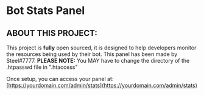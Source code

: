 
# Bot Stats Panel
## <b>ABOUT THIS PROJECT:</b>
This project is **fully** open sourced, it is designed to help developers monitor the resources being used by their bot. This panel has been made by Steel#7777.
**PLEASE NOTE:** You MAY have to change the directory of the .htpasswd file in ".htaccess"


Once setup, you can access your panel at: [https://yourdomain.com/admin/stats](https://yourdomain.com/admin/stats)



